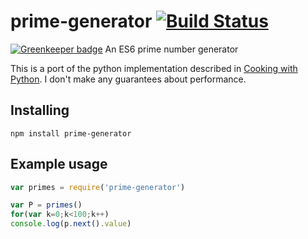 # prime-generator [![Build Status](https://travis-ci.org/rahatarmanahmed/prime-generator.svg?branch=master)](https://travis-ci.org/rahatarmanahmed/prime-generator)

[![Greenkeeper badge](https://badges.greenkeeper.io/rahatarmanahmed/prime-generator.svg)](https://greenkeeper.io/)
An ES6 prime number generator

This is a port of the python implementation described in [Cooking with Python](http://www.macdevcenter.com/pub/a/python/excerpt/pythonckbk_chap1/index1.html?page=2). I don't make any guarantees about performance.

## Installing
`npm install prime-generator`

## Example usage
```js
var primes = require('prime-generator')

var P = primes()
for(var k=0;k<100;k++)
console.log(p.next().value)
```
